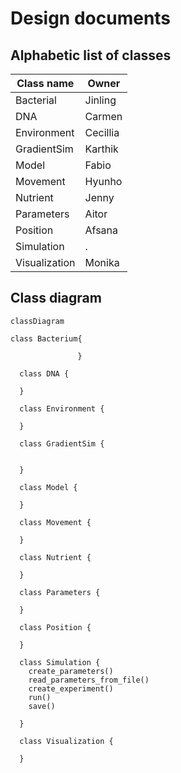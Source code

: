 # Design documents

## Alphabetic list of classes

Class name                       |Owner
---------------------------------|---------------------
Bacterial                        |Jinling
DNA                              |Carmen
Environment                      |Cecillia
GradientSim                      |Karthik
Model                            |Fabio
Movement                         |Hyunho
Nutrient                         |Jenny
Parameters                       |Aitor
Position                         |Afsana 
Simulation                       |.
Visualization                    |Monika

## Class diagram

```mermaid
classDiagram

class Bacterium{
    
               }

  class DNA {
    
  }

  class Environment {
    
  }

  class GradientSim {

    
  }

  class Model {
    
  }

  class Movement {
    
  }

  class Nutrient {
    
  }

  class Parameters {
    
  }

  class Position {
    
  }

  class Simulation {
    create_parameters()
    read_parameters_from_file()
    create_experiment()
    run()
    save()
    
  }

  class Visualization {
    
  }
```

